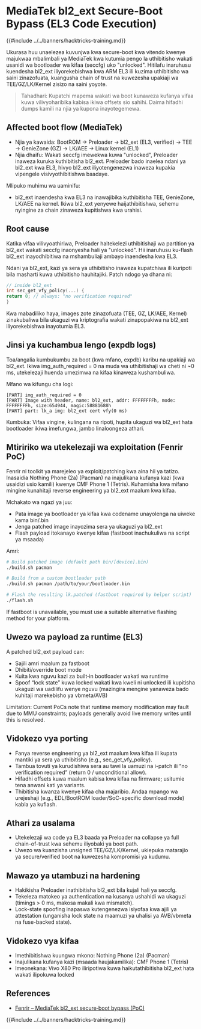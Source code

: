 # MediaTek bl2_ext Secure-Boot Bypass (EL3 Code Execution)

{{#include ../../banners/hacktricks-training.md}}

Ukurasa huu unaelezea kuvunjwa kwa secure-boot kwa vitendo kwenye majukwaa mbalimbali ya MediaTek kwa kutumia pengo la uthibitisho wakati usanidi wa bootloader wa kifaa (seccfg) uko "unlocked". Hitilafu inaruhusu kuendesha bl2_ext iliyorekebishwa kwa ARM EL3 ili kuzima uthibitisho wa saini zinazofuata, kuangusha chain of trust na kuwezesha upakiaji wa TEE/GZ/LK/Kernel zisizo na saini yoyote.

> Tahadhari: Kupatchi mapema wakati wa boot kunaweza kufanya vifaa kuwa vilivyoharibika kabisa ikiwa offsets sio sahihi. Daima hifadhi dumps kamili na njia ya kupona inayotegemewa.

## Affected boot flow (MediaTek)

- Njia ya kawaida: BootROM → Preloader → bl2_ext (EL3, verified) → TEE → GenieZone (GZ) → LK/AEE → Linux kernel (EL1)
- Njia dhaifu: Wakati seccfg imewekwa kuwa "unlocked", Preloader inaweza kuruka kuthibitisha bl2_ext. Preloader bado inaelea ndani ya bl2_ext kwa EL3, hivyo bl2_ext iliyotengenezwa inaweza kupakia vipengele visivyothibitishwa baadaye.

Mlipuko muhimu wa uaminifu:
- bl2_ext inaendesha kwa EL3 na inawajibika kuthibitisha TEE, GenieZone, LK/AEE na kernel. Ikiwa bl2_ext yenyewe haijathibitishwa, sehemu nyingine za chain zinaweza kupitishwa kwa urahisi.

## Root cause

Katika vifaa vilivyoathiriwa, Preloader haitekelezi uthibitishaji wa partition ya bl2_ext wakati seccfg inaonyesha hali ya "unlocked". Hii inaruhusu ku-flash bl2_ext inayodhibitiwa na mshambuliaji ambayo inaendesha kwa EL3.

Ndani ya bl2_ext, kazi ya sera ya uthibitisho inaweza kupatchiwa ili kuripoti bila masharti kuwa uthibitisho hauhitajiki. Patch ndogo ya dhana ni:
```c
// inside bl2_ext
int sec_get_vfy_policy(...) {
return 0; // always: "no verification required"
}
```
Kwa mabadiliko haya, images zote zinazofuata (TEE, GZ, LK/AEE, Kernel) zinakubaliwa bila ukaguzi wa kriptografia wakati zinapopakiwa na bl2_ext iliyorekebishwa inayotumia EL3.

## Jinsi ya kuchambua lengo (expdb logs)

Toa/angalia kumbukumbu za boot (kwa mfano, expdb) karibu na upakiaji wa bl2_ext. Ikiwa img_auth_required = 0 na muda wa uthibitishaji wa cheti ni ~0 ms, utekelezaji huenda umezimwa na kifaa kinaweza kushambuliwa.

Mfano wa kifungu cha logi:
```
[PART] img_auth_required = 0
[PART] Image with header, name: bl2_ext, addr: FFFFFFFFh, mode: FFFFFFFFh, size:654944, magic:58881688h
[PART] part: lk_a img: bl2_ext cert vfy(0 ms)
```
Kumbuka: Vifaa vingine, kulingana na ripoti, hupita ukaguzi wa bl2_ext hata bootloader ikiwa imefungwa, jambo linaloongeza athari.

## Mtiririko wa utekelezaji wa exploitation (Fenrir PoC)

Fenrir ni toolkit ya marejeleo ya exploit/patching kwa aina hii ya tatizo. Inasaidia Nothing Phone (2a) (Pacman) na inajulikana kufanya kazi (kwa usaidizi usio kamili) kwenye CMF Phone 1 (Tetris). Kuhamisha kwa mifano mingine kunahitaji reverse engineering ya bl2_ext maalum kwa kifaa.

Mchakato wa ngazi ya juu:
- Pata image ya bootloader ya kifaa kwa codename unayolenga na uiweke kama bin/<device>.bin
- Jenga patched image inayozima sera ya ukaguzi ya bl2_ext
- Flash payload itokanayo kwenye kifaa (fastboot inachukuliwa na script ya msaada)

Amri:
```bash
# Build patched image (default path bin/[device].bin)
./build.sh pacman

# Build from a custom bootloader path
./build.sh pacman /path/to/your/bootloader.bin

# Flash the resulting lk.patched (fastboot required by helper script)
./flash.sh
```
If fastboot is unavailable, you must use a suitable alternative flashing method for your platform.

## Uwezo wa payload za runtime (EL3)

A patched bl2_ext payload can:
- Sajili amri maalum za fastboot
- Dhibiti/override boot mode
- Kuita kwa nguvu kazi za built‑in bootloader wakati wa runtime
- Spoof “lock state” kuwa locked wakati kwa kweli ni unlocked ili kupitisha ukaguzi wa uadilifu wenye nguvu (mazingira mengine yanaweza bado kuhitaji marekebisho ya vbmeta/AVB)

Limitation: Current PoCs note that runtime memory modification may fault due to MMU constraints; payloads generally avoid live memory writes until this is resolved.

## Vidokezo vya porting

- Fanya reverse engineering ya bl2_ext maalum kwa kifaa ili kupata mantiki ya sera ya uthibitisho (e.g., sec_get_vfy_policy).
- Tambua tovuti ya kurudishiwa sera au tawi la uamuzi na i-patch ili “no verification required” (return 0 / unconditional allow).
- Hifadhi offsets kuwa maalum kabisa kwa kifaa na firmware; usitumie tena anwani kati ya variants.
- Thibitisha kwanza kwenye kifaa cha majaribio. Andaa mpango wa urejeshaji (e.g., EDL/BootROM loader/SoC-specific download mode) kabla ya kuflash.

## Athari za usalama

- Utekelezaji wa code ya EL3 baada ya Preloader na collapse ya full chain-of-trust kwa sehemu iliyobaki ya boot path.
- Uwezo wa kuanzisha unsigned TEE/GZ/LK/Kernel, ukiepuka matarajio ya secure/verified boot na kuwezesha kompromisi ya kudumu.

## Mawazo ya utambuzi na hardening

- Hakikisha Preloader inathibitisha bl2_ext bila kujali hali ya seccfg.
- Tekeleza matokeo ya authentication na kusanya ushahidi wa ukaguzi (timings > 0 ms, makosa makali kwa mismatch).
- Lock-state spoofing inapaswa kutengenezwa isiyofaa kwa ajili ya attestation (unganisha lock state na maamuzi ya uhalisi ya AVB/vbmeta na fuse-backed state).

## Vidokezo vya kifaa

- Imethibitishwa kuungwa mkono: Nothing Phone (2a) (Pacman)
- Inajulikana kufanya kazi (msaada haujakamilika): CMF Phone 1 (Tetris)
- Imeonekana: Vivo X80 Pro iliripotiwa kuwa haikutathibitisha bl2_ext hata wakati ilipokuwa locked

## References

- [Fenrir – MediaTek bl2_ext secure‑boot bypass (PoC)](https://github.com/R0rt1z2/fenrir)

{{#include ../../banners/hacktricks-training.md}}
